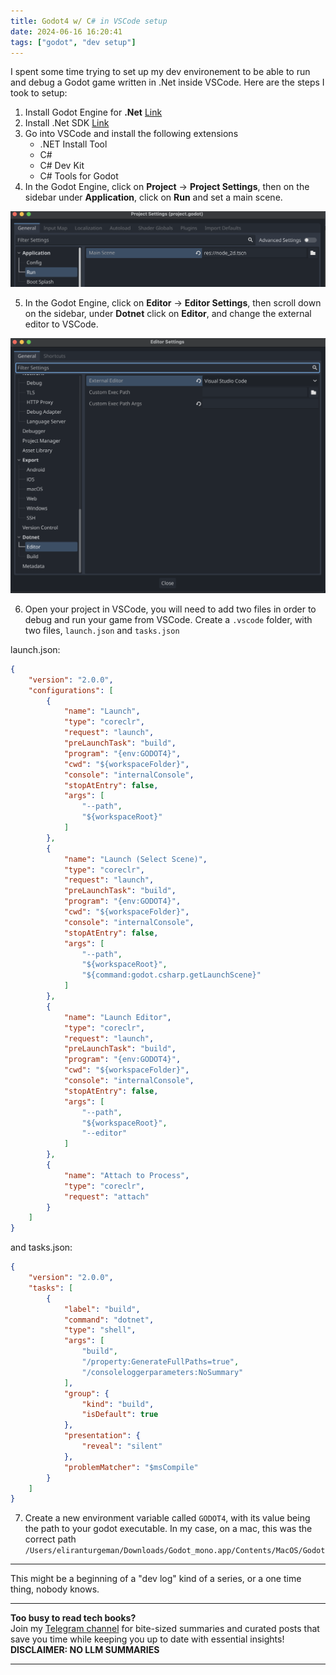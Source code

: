 ```yaml
---
title: Godot4 w/ C# in VSCode setup
date: 2024-06-16 16:20:41
tags: ["godot", "dev setup"]
---
```


I spent some time trying to set up my dev environement to be able to run and debug a Godot game written in .Net inside VSCode.
Here are the steps I took to setup:

1. Install Godot Engine for **.Net** [Link](https://godotengine.org/download/macos/)
2. Install .Net SDK [Link](https://dotnet.microsoft.com/en-us/download)
3. Go into VSCode and install the following extensions
    * .NET Install Tool
    * C#
    * C# Dev Kit
    * C# Tools for Godot
4. In the Godot Engine, click on **Project** -> **Project Settings**, then on the sidebar under **Application**, click on **Run** and set a main scene.

![](../setting-up-godot4-csharp-vscode/project_settings.png)

5. In the Godot Engine, click on **Editor** -> **Editor Settings**, then scroll down on the sidebar, under **Dotnet** click on **Editor**, and change the external editor to VSCode.

![](../setting-up-godot4-csharp-vscode/editor_settings.png)

6. Open your project in VSCode, you will need to add two files in order to debug and run your game from VSCode.
Create a `.vscode` folder, with two files, `launch.json` and `tasks.json`

launch.json:

```json
{
    "version": "2.0.0",
    "configurations": [
        {
            "name": "Launch",
            "type": "coreclr",
            "request": "launch",
            "preLaunchTask": "build",
            "program": "{env:GODOT4}",
            "cwd": "${workspaceFolder}",
            "console": "internalConsole",
            "stopAtEntry": false,
            "args": [
                "--path",
                "${workspaceRoot}"
            ]
        },
        {
            "name": "Launch (Select Scene)",
            "type": "coreclr",
            "request": "launch",
            "preLaunchTask": "build",
            "program": "{env:GODOT4}",
            "cwd": "${workspaceFolder}",
            "console": "internalConsole",
            "stopAtEntry": false,
            "args": [
                "--path",
                "${workspaceRoot}",
                "${command:godot.csharp.getLaunchScene}"
            ]
        },
        {
            "name": "Launch Editor",
            "type": "coreclr",
            "request": "launch",
            "preLaunchTask": "build",
            "program": "{env:GODOT4}",
            "cwd": "${workspaceFolder}",
            "console": "internalConsole",
            "stopAtEntry": false,
            "args": [
                "--path",
                "${workspaceRoot}",
                "--editor"
            ]
        },
        {
            "name": "Attach to Process",
            "type": "coreclr",
            "request": "attach"
        }
    ]
}
```

and tasks.json:

```json
{
    "version": "2.0.0",
    "tasks": [
        {
            "label": "build",
            "command": "dotnet",
            "type": "shell",
            "args": [
                "build",
                "/property:GenerateFullPaths=true",
                "/consoleloggerparameters:NoSummary"
            ],
            "group": {
                "kind": "build",
                "isDefault": true
            },
            "presentation": {
                "reveal": "silent"
            },
            "problemMatcher": "$msCompile"
        }
    ]
}
```

7. Create a new environment variable called `GODOT4`, with its value being the path to your godot executable.
In my case, on a mac, this was the correct path `/Users/eliranturgeman/Downloads/Godot_mono.app/Contents/MacOS/Godot`

---

This might be a beginning of a "dev log" kind of a series, or a one time thing, nobody knows.



<!-- PROMO BLOCK -->
---

**Too busy to read tech books?**  
Join my [Telegram channel](https://t.me/booksbytes) for bite-sized summaries and curated posts that save you time while keeping you up to date with essential insights!  
**DISCLAIMER: NO LLM SUMMARIES**

---
<!-- END PROMO BLOCK -->


